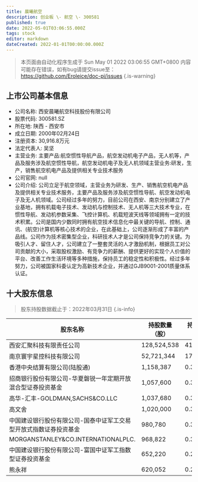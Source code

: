 ```yaml
---
title: 晨曦航空
description: 创业板 \- 航空 \- 300581
published: true
date: 2022-05-01T03:06:55.000Z
tags: stock
editor: markdown
dateCreated: 2022-01-01T00:00:00.000Z
---
```


> 本页面由自动化程序生成于 Sun May 01 2022 03:06:55 GMT+0800
> 内容可能存在错误，如有bug请提交issue至：https://github.com/Eroleice/doc-pi/issues
{.is-warning}

## 上市公司基本信息
- 公司名称: 西安晨曦航空科技股份有限公司
- 股票代码: 300581.SZ
- 所在地: 陕西 - 西安市
- 成立日期: 2000年02月24日
- 注册资本: 30,916.8万元
- 法定代表人: 吴坚
- 主营业务: 主要产品:航空惯性导航产品，航空发动机电子产品，无人机等，产品及服务涉及航空惯性导航，航空发动机电子及无人机领域主营业务:研发，生产，销售航空机电产品及提供相关专业技术服务
- 公司官网: null
- 公司介绍: 公司立足于航空领域，主营业务为研发、生产、销售航空机电产品及提供相关专业技术服务，主要产品及服务涉及航空惯性导航、航空发动机电子及无人机领域。公司经过多年的努力，目前公司在西安、南京分别建立了产业基地，拥有机载电子技术、发动机与控制技术、无人机等三大技术专业，在惯性导航、发动机参数采集、飞控计算机、机载短波天线等领域拥有一定的技术积累。公司是国内少数同时拥有航空技术信息化中最关键的导航、控制、通讯、(航空)计算机等核心技术的企业，在此基础上，公司逐渐形成了丰富的产品线。公司作为技术密集型企业，科研技术人才是公司保持竞争力的关键。为吸引人才、留住人才，公司建立了一整套灵活的人才激励机制，根据员工对公司贡献的大小，采取股权激励、有竞争力的薪酬、提供更好的实现个人价值的平台、改善工作生活环境等多种措施，保持员工的稳定性和积极性。经过多年努力，公司被国家科委认定为高新技术企业，并通过GJB9001-2001质量体系认证。


## 十大股东信息
> 股东持股数据截止于：2022年03月31日
{.is-info}

| 股东名称 | 持股数量（股） | 持股比例 |
| --- | --- | --- |
| 西安汇聚科技有限责任公司 | 128,524,538 | 41.57% |
| 南京寰宇星控科技有限公司 | 52,721,344 | 17.05% |
| 香港中央结算有限公司(陆股通) | 1,158,387 | 0.37% |
| 招商银行股份有限公司-华夏磐锐一年定期开放混合型证券投资基金 | 1,057,600 | 0.34% |
| 高华-汇丰-GOLDMAN,SACHS&CO.LLC | 1,037,680 | 0.34% |
| 高文舍 | 1,020,000 | 0.33% |
| 中国建设银行股份有限公司-国泰中证军工交易型开放式指数证券投资基金 | 980,780 | 0.32% |
| MORGANSTANLEY&CO.INTERNATIONALPLC. | 968,822 | 0.31% |
| 中国建设银行股份有限公司-富国中证军工指数型证券投资基金 | 652,220 | 0.21% |
| 熊永祥 | 620,052 | 0.2% |




